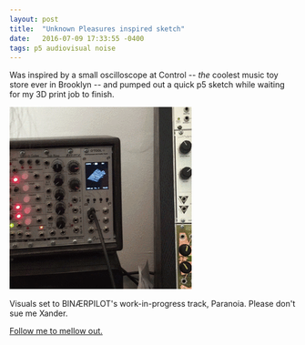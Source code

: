 ```yaml
---
layout: post
title:  "Unknown Pleasures inspired sketch"
date:   2016-07-09 17:33:55 -0400
tags: p5 audiovisual noise
---
```


Was inspired by a small oscilloscope at Control -- *the* coolest music toy store ever in Brooklyn -- and pumped out a quick p5 sketch while waiting for my 3D print job to finish.

<img src="/assets/img/beepboop.gif" />

Visuals set to BINÆRPILOT's work-in-progress track, Paranoia. Please don't sue me Xander.

[Follow me to mellow out.](/unknown-pleasures/)
